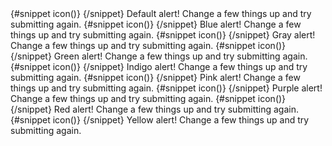 <Alert border>
  {#snippet icon()}
    <InfoCircleSolid class="h-5 w-5" />
  {/snippet}
  <span class="font-medium">Default alert!</span>
  Change a few things up and try submitting again.
</Alert>
<Alert color="blue" border>
  {#snippet icon()}
    <InfoCircleSolid class="h-5 w-5" />
  {/snippet}
  <span class="font-medium">Blue alert!</span>
  Change a few things up and try submitting again.
</Alert>
<Alert color="gray" border>
  {#snippet icon()}
    <InfoCircleSolid class="h-5 w-5" />
  {/snippet}
  <span class="font-medium">Gray alert!</span>
  Change a few things up and try submitting again.
</Alert>
<Alert color="green" border>
  {#snippet icon()}
    <InfoCircleSolid class="h-5 w-5" />
  {/snippet}
  <span class="font-medium">Green alert!</span>
  Change a few things up and try submitting again.
</Alert>
<Alert color="indigo" border>
  {#snippet icon()}
    <InfoCircleSolid class="h-5 w-5" />
  {/snippet}
  <span class="font-medium">Indigo alert!</span>
  Change a few things up and try submitting again.
</Alert>
<Alert color="pink" border>
  {#snippet icon()}
    <InfoCircleSolid class="h-5 w-5" />
  {/snippet}
  <span class="font-medium">Pink alert!</span>
  Change a few things up and try submitting again.
</Alert>
<Alert color="purple" border>
  {#snippet icon()}
    <InfoCircleSolid class="h-5 w-5" />
  {/snippet}
  <span class="font-medium">Purple alert!</span>
  Change a few things up and try submitting again.
</Alert>
<Alert color="red" border>
  {#snippet icon()}
    <InfoCircleSolid class="h-5 w-5" />
  {/snippet}
  <span class="font-medium">Red alert!</span>
  Change a few things up and try submitting again.
</Alert>
<Alert color="yellow" border>
  {#snippet icon()}
    <InfoCircleSolid class="h-5 w-5" />
  {/snippet}
  <span class="font-medium">Yellow alert!</span>
  Change a few things up and try submitting again.
</Alert>